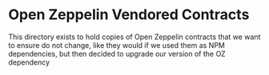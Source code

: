 # Open Zeppelin Vendored Contracts

This directory exists to hold copies of Open Zeppelin contracts that we want to ensure
do not change, like they would if we used them as NPM dependencies, but then decided to
upgrade our version of the OZ dependency
